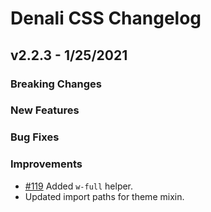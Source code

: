 # Denali CSS Changelog

## v2.2.3 - 1/25/2021

### Breaking Changes

### New Features

### Bug Fixes

### Improvements
- [#119](https://github.com/denali-design/denali-css/issues/119) Added `w-full` helper.
- Updated import paths for theme mixin.

